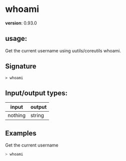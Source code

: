 # whoami

**version**: 0.93.0

## **usage**:

Get the current username using uutils/coreutils whoami.

## Signature

`> whoami `

## Input/output types:

| input   | output |
| ------- | ------ |
| nothing | string |

## Examples

Get the current username

```bash
> whoami
```
